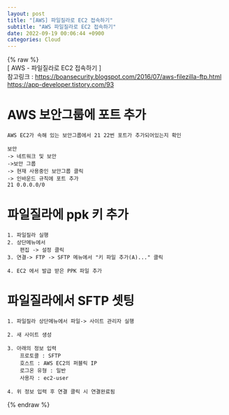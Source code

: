 ```yaml
---  
layout: post  
title: "[AWS] 파일질라로 EC2 접속하기"  
subtitle: "AWS 파일질라로 EC2 접속하기"  
date: 2022-09-19 00:06:44 +0900  
categories: Cloud  
---  
```

{% raw %}  
[ AWS - 파일질라로 EC2 접속하기 ]  
	참고링크 : https://boansecurity.blogspot.com/2016/07/aws-filezilla-ftp.html  
			https://app-developer.tistory.com/93  
  
# AWS 보안그룹에 포트 추가  
	AWS EC2가 속해 있는 보안그룹에서 21 22번 포트가 추가되어있는지 확인  
	  
	보안  
	-> 네트워크 및 보안   
	->보안 그룹   
	-> 현재 사용중인 보안그룹 클릭  
	-> 인바운드 규칙에 포트 추가  
	21 0.0.0.0/0  
  
  
  
# 파일질라에 ppk 키 추가  
  
	1. 파일질라 실행  
	2. 상단메뉴에서  
		편집 -> 설정 클릭  
	3. 연결-> FTP -> SFTP 메뉴에서 "키 파일 추가(A)..." 클릭  
	  
	4. EC2 에서 발급 받은 PPK 파일 추가  
  
# 파일질라에서 SFTP 셋팅  
	  
	1. 파일질라 상단메뉴에서 파일-> 사이트 관리자 실행  
  
	2. 새 사이트 생성  
  
	3. 아래의 정보 입력  
		프로토콜 : SFTP  
		호스트 : AWS EC2의 퍼블릭 IP  
		로그온 유형 : 일반  
		사용자 : ec2-user  
	  
	4. 위 정보 입력 후 연결 클릭 시 연결완료됨  
{% endraw %}